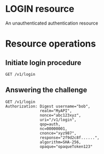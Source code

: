 # LOGIN resource

An unauthenticated authentication resource 

# Resource operations

## Initiate login procedure
```
GET /v1/login
```

## Answering the challenge
```
GET /v1/login
Authorization: Digest username="bob",
               realm="MyAPI",
               nonce="abc123xyz",
               uri="/v1/login",
               qop=auth,
               nc=00000001,
               cnonce="xyz987",
               response="2f9d2c8f......",
               algorithm=SHA-256,
               opaque="opaqueToken123"
```
